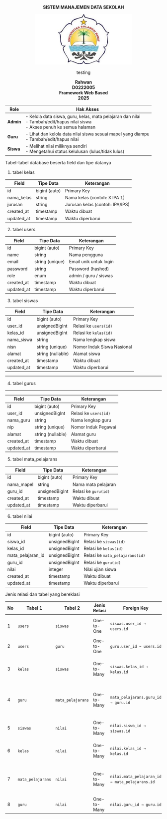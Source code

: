 <p align="center"><strong> SISTEM MANAJEMEN DATA SEKOLAH</strong></p>

<div align="center">

![logo_unsulbar](public/logo.jpg)

testing

<b>Rahwan</b><br>
<b>D0222005</b><br>
<b>Framework Web Based</b><br>
<b>2025</b>
</div>


| Role      | Hak Akses                                                                                                                     |
| --------- | ------------------------------------------------------------------------------------------------------------------------------- |
| **Admin** | - Kelola data siswa, guru, kelas, mata pelajaran dan nilai<br>- Tambah/edit/hapus nilai siswa<br>- Akses penuh ke semua halaman |
| **Guru**  | - Lihat dan kelola data nilai siswa sesuai mapel yang diampu<br>- Tambah/edit/hapus nilai                                       |
| **Siswa** | - Melihat nilai miliknya sendiri<br>- Mengetahui status kelulusan (lulus/tidak lulus)                                           |





Tabel-tabel database beserta field dan tipe datanya

1. tabel kelas

| Field       | Tipe Data     | Keterangan                      |
| ----------- | ------------- | ------------------------------- |
| id          | bigint (auto) | Primary Key                     |
| nama\_kelas | string        | Nama kelas (contoh: X IPA 1)    |
| jurusan     | string        | Jurusan kelas (contoh: IPA/IPS) |
| created\_at | timestamp     | Waktu dibuat                    |
| updated\_at | timestamp     | Waktu diperbarui                |


2. tabel users

| Field       | Tipe Data       | Keterangan             |
| ----------- | --------------- | ---------------------- |
| id          | bigint (auto)   | Primary Key            |
| name        | string          | Nama pengguna          |
| email       | string (unique) | Email unik untuk login |
| password    | string          | Password (hashed)      |
| role        | enum            | admin / guru / siswas  |
| created\_at | timestamp       | Waktu dibuat           |
| updated\_at | timestamp       | Waktu diperbarui       |


3. tabel siswas

| Field       | Tipe Data         | Keterangan                 |
| ----------- | ----------------- | -------------------------- |
| id          | bigint (auto)     | Primary Key                |
| user\_id    | unsignedBigInt    | Relasi ke `users(id)`      |
| kelas\_id   | unsignedBigInt    | Relasi ke `kelas(id)`      |
| nama\_siswa | string            | Nama lengkap siswa         |
| nisn        | string (unique)   | Nomor Induk Siswa Nasional |
| alamat      | string (nullable) | Alamat siswa               |
| created\_at | timestamp         | Waktu dibuat               |
| updated\_at | timestamp         | Waktu diperbarui           |

---------------
4. tabel gurus
---------------
| Field       | Tipe Data         | Keterangan            |
| ----------- | ----------------- | --------------------- |
| id          | bigint (auto)     | Primary Key           |
| user\_id    | unsignedBigInt    | Relasi ke `users(id)` |
| nama\_guru  | string            | Nama lengkap guru     |
| nip         | string (unique)   | Nomor Induk Pegawai   |
| alamat      | string (nullable) | Alamat guru           |
| created\_at | timestamp         | Waktu dibuat          |
| updated\_at | timestamp         | Waktu diperbarui      |


5. tabel mata_pelajarans

| Field       | Tipe Data      | Keterangan           |
| ----------- | -------------- | -------------------- |
| id          | bigint (auto)  | Primary Key          |
| nama\_mapel | string         | Nama mata pelajaran  |
| guru\_id    | unsignedBigInt | Relasi ke `guru(id)` |
| created\_at | timestamp      | Waktu dibuat         |
| updated\_at | timestamp      | Waktu diperbarui     |



6. tabel nilai 

| Field               | Tipe Data      | Keterangan                      |
| ------------------- | -------------- | ------------------------------- |
| id                  | bigint (auto)  | Primary Key                     |
| siswa_id            | unsignedBigInt | Relasi ke `siswas(id)`          |
| kelas\_id           | unsignedBigInt | Relasi ke `kelas(id)`           |
| mata\_pelajaran\_id | unsignedBigInt | Relasi ke `mata_pelajarans(id)` |
| guru\_id            | unsignedBigInt | Relasi ke `guru(id)`            |
| nilai               | integer        | Nilai ujian siswa               |
| created\_at         | timestamp      | Waktu dibuat                    |
| updated\_at         | timestamp      | Waktu diperbarui                |


Jenis relasi dan tabel yang bereklasi

| No | Tabel 1           | Tabel 2           | Jenis Relasi | Foreign Key                                    | Keterangan                                      |
| -- | ----------------- | ----------------- | ------------ | ---------------------------------------------- | ----------------------------------------------- |
| 1  | `users`           | `siswas`          | One-to-One   | `siswas.user_id → users.id`                    | Setiap siswa terhubung ke satu user             |
| 2  | `users`           | `guru`            | One-to-One   | `guru.user_id → users.id`                      | Setiap guru terhubung ke satu user              |
| 3  | `kelas`           | `siswas`          | One-to-Many  | `siswas.kelas_id → kelas.id`                   | Satu kelas bisa memiliki banyak siswa           |
| 4  | `guru`            | `mata_pelajarans` | One-to-Many  | `mata_pelajarans.guru_id → guru.id`            | Satu guru bisa mengampu beberapa mata pelajaran |
| 5  | `siswas`          | `nilai`           | One-to-Many  | `nilai.siswa_id → siswas.id`                   | Satu siswa bisa memiliki banyak nilai           |
| 6  | `kelas`           | `nilai`           | One-to-Many  | `nilai.kelas_id → kelas.id`                    | Nilai dikaitkan juga dengan kelas siswa         |
| 7  | `mata_pelajarans` | `nilai`           | One-to-Many  | `nilai.mata_pelajaran_id → mata_pelajarans.id` | Nilai dikaitkan dengan mata pelajaran tertentu  |
| 8  | `guru`            | `nilai`           | One-to-Many  | `nilai.guru_id → guru.id`                      | Guru yang memberikan nilai                      |



